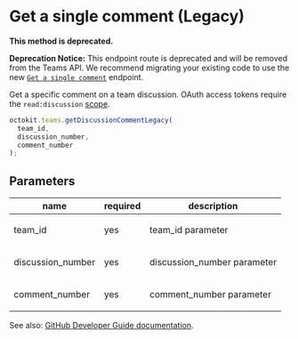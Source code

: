 # Get a single comment (Legacy)

**This method is deprecated.**

**Deprecation Notice:** This endpoint route is deprecated and will be removed from the Teams API. We recommend migrating your existing code to use the new [`Get a single comment`](https://developer.github.com/v3/teams/discussion_comments/#get-a-single-comment) endpoint.

Get a specific comment on a team discussion. OAuth access tokens require the `read:discussion` [scope](https://developer.github.com/apps/building-oauth-apps/understanding-scopes-for-oauth-apps/).

```js
octokit.teams.getDiscussionCommentLegacy(
  team_id,
  discussion_number,
  comment_number
);
```

## Parameters

<table>
  <thead>
    <tr>
      <th>name</th>
      <th>required</th>
      <th>description</th>
    </tr>
  </thead>
  <tbody>
    <tr><td>team_id</td><td>yes</td><td>

team_id parameter

</td></tr>
<tr><td>discussion_number</td><td>yes</td><td>

discussion_number parameter

</td></tr>
<tr><td>comment_number</td><td>yes</td><td>

comment_number parameter

</td></tr>
  </tbody>
</table>

See also: [GitHub Developer Guide documentation](endpoint.documentationUrl).
